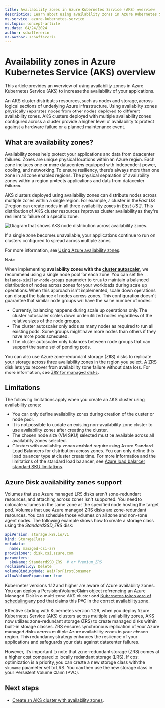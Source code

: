 ```yaml
---
title: Availability zones in Azure Kubernetes Service (AKS) overview
description: Learn about using availability zones in Azure Kubernetes Service (AKS) to increase the availability of your applications.
ms.service: azure-kubernetes-service
ms.topic: concept-article
ms.date: 04/24/2024
author: schaffererin
ms.author: schaffererin
---
```


# Availability zones in Azure Kubernetes Service (AKS) overview

This article provides an overview of using availability zones in Azure Kubernetes Service (AKS) to increase the availability of your applications.

An AKS cluster distributes resources, such as nodes and storage, across logical sections of underlying Azure infrastructure. Using availability zones physically separates nodes from other nodes deployed to different availability zones. AKS clusters deployed with multiple availability zones configured across a cluster provide a higher level of availability to protect against a hardware failure or a planned maintenance event.

## What are availability zones?

Availability zones help protect your applications and data from datacenter failures. Zones are unique physical locations within an Azure region. Each zone includes one or more datacenters equipped with independent power, cooling, and networking. To ensure resiliency, there's always more than one zone in all zone enabled regions. The physical separation of availability zones within a region protects applications and data from datacenter failures.

AKS clusters deployed using availability zones can distribute nodes across multiple zones within a single region. For example, a cluster in the *East US 2* region can create nodes in all three availability zones in *East US 2*. This distribution of AKS cluster resources improves cluster availability as they're resilient to failure of a specific zone.

![Diagram that shows AKS node distribution across availability zones.](media/availability-zones/aks-availability-zones.png)

If a single zone becomes unavailable, your applications continue to run on clusters configured to spread across multiple zones.

For more information, see [Using Azure availability zones](/azure/reliability/availability-zones-overview).

> [!NOTE]
> When implementing **availability zones with the [cluster autoscaler](./cluster-autoscaler-overview.md)**, we recommend using a single node pool for each zone. You can set the `--balance-similar-node-groups` parameter to `true` to maintain a balanced distribution of nodes across zones for your workloads during scale up operations. When this approach isn't implemented, scale down operations can disrupt the balance of nodes across zones. This configuration doesn't guarantee that similar node groups will have the same number of nodes:
>
> * Currently, balancing happens during scale up operations only. The cluster autoscaler scales down underutilized nodes regardless of the relative sizes of the node groups.
> * The cluster autoscaler only adds as many nodes as required to run all existing pods. Some groups might have more nodes than others if they have more pods scheduled.
> * The cluster autoscaler only balances between node groups that can support the same set of pending pods.
>
> You can also use Azure zone-redundant storage (ZRS) disks to replicate your storage across three availability zones in the region you select. A ZRS disk lets you recover from availability zone failure without data loss. For more information, see [ZRS for managed disks](/azure/virtual-machines/disks-redundancy#zone-redundant-storage-for-managed-disks).

## Limitations

The following limitations apply when you create an AKS cluster using availability zones:

* You can only define availability zones during creation of the cluster or node pool.
* It is not possible to update an existing non-availability zone cluster to use availability zones after creating the cluster.
* The chosen node size (VM SKU) selected must be available across all availability zones selected.
* Clusters with availability zones enabled require using Azure Standard Load Balancers for distribution across zones. You can only define this load balancer type at cluster create time. For more information and the limitations of the standard load balancer, see [Azure load balancer standard SKU limitations][standard-lb-limitations].

## Azure Disk availability zones support

Volumes that use Azure managed LRS disks aren't zone-redundant resources, and attaching across zones isn't supported. You need to colocate volumes in the same zone as the specified node hosting the target pod. Volumes that use Azure managed ZRS disks are zone-redundant resources. You can schedule those volumes on all zone and non-zone agent nodes. The following example shows how to create a storage class using the *StandardSSD_ZRS* disk:

```yaml
apiVersion: storage.k8s.io/v1
kind: StorageClass
metadata:
  name: managed-csi-zrs
provisioner: disk.csi.azure.com
parameters:
  skuName: StandardSSD_ZRS  # or Premium_ZRS
reclaimPolicy: Delete
volumeBindingMode: WaitForFirstConsumer
allowVolumeExpansion: true
```

Kubernetes versions 1.12 and higher are aware of Azure availability zones. You can deploy a PersistentVolumeClaim object referencing an Azure Managed Disk in a multi-zone AKS cluster and [Kubernetes takes care of scheduling](https://kubernetes.io/docs/setup/best-practices/multiple-zones/#storage-access-for-zones) any pod that claims this PVC in the correct availability zone.

Effective starting with Kubernetes version 1.29, when you deploy Azure Kubernetes Service (AKS) clusters across multiple availability zones, AKS now utilizes zone-redundant storage (ZRS) to create managed disks within built-in storage classes. ZRS ensures synchronous replication of your Azure managed disks across multiple Azure availability zones in your chosen region. This redundancy strategy enhances the resilience of your applications and safeguards your data against datacenter failures.

However, it's important to note that zone-redundant storage (ZRS) comes at a higher cost compared to locally redundant storage (LRS). If cost optimization is a priority, you can create a new storage class with the `skuname` parameter set to LRS. You can then use the new storage class in your Persistent Volume Claim (PVC).

## Next steps

* [Create an AKS cluster with availability zones](./availability-zones.md).

<!-- LINKS -->
[standard-lb-limitations]: load-balancer-standard.md#limitations